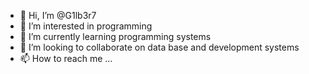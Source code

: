 - 👋 Hi, I’m @G1lb3r7
- 👀 I’m interested in programming
- 🌱 I’m currently learning programming systems
- 💞️ I’m looking to collaborate on data base and development systems
- 📫 How to reach me ...

<!---
G1lb3r7/G1lb3r7 is a ✨ special ✨ repository because its `README.md` (this file) appears on your GitHub profile.
You can click the Preview link to take a look at your changes.
--->
